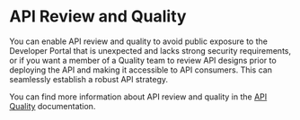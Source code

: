 # API Review and Quality

You can enable API review and quality to avoid public exposure to the Developer Portal that is unexpected and lacks strong security requirements, or if you want a member of a Quality team to review API designs prior to deploying the API and making it accessible to API consumers. This can seamlessly establish a robust API strategy.

You can find more information about API review and quality in the [API Quality](../../../api-analytics/api-quality.md) documentation.
